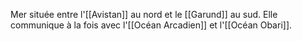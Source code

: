 Mer située entre l'[[Avistan]] au nord et le [[Garund]] au sud.
Elle communique à la fois avec l'[[Océan Arcadien]] et l'[[Océan Obari]].